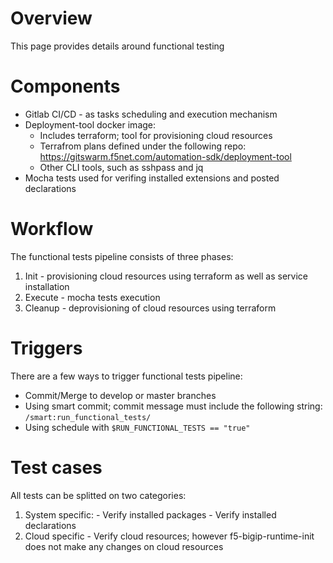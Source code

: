 # Overview

 This page provides details around functional testing


# Components

  * Gitlab CI/CD - as tasks scheduling and execution mechanism
  * Deployment-tool docker image:
    - Includes terraform; tool for provisioning cloud resources
    - Terrafrom plans defined under the following repo: https://gitswarm.f5net.com/automation-sdk/deployment-tool
    - Other CLI tools, such as sshpass and jq 
  * Mocha tests used for verifing installed extensions and posted declarations
  
  
# Workflow

 The functional tests pipeline consists of three phases: 
   1. Init    - provisioning cloud resources using terraform as well as service installation
   2. Execute - mocha tests execution
   3. Cleanup - deprovisioning of cloud resources using terraform 
   
   
# Triggers
 
 There are a few ways to trigger functional tests pipeline: 
 
   - Commit/Merge to develop or master branches
   - Using smart commit; commit message must include the following string: ```/smart:run_functional_tests/```
   - Using schedule with ```$RUN_FUNCTIONAL_TESTS == "true"```
   
   
# Test cases

 All tests can be splitted on two categories: 
 
  1. System specific:
    - Verify installed packages
    - Verify installed declarations 
  2. Cloud specific
    - Verify cloud resources; however f5-bigip-runtime-init does not make any changes on cloud resources   
   
     